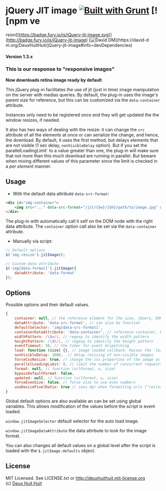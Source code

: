 # jQuery JIT image [![Built with Grunt](https://cdn.gruntjs.com/builtwith.png)](http://gruntjs.com/) [![npm ve
rsion](https://badge.fury.io/js/jQuery-jit-image.svg)](http://badge.fury.io/js/jQuery-jit-image) [![David DM](https://david-dm.org/DeuxHuitHuit/jQuery-jit-image/dev-status.svg?style=flat)](https://david-d
m.org/DeuxHuitHuit/jQuery-jit-image#info=devDependencies)

#### Version 1.3.x

### This is our response to "responsive images"

**Now downloads retina image ready by default**

This jQuery plug-in facilitates the use of jit (just in time) image manipulation on the server with medias queries.
By default, the plug-in uses the image's parent size for reference, but this can be customized via the `data-container` attribute.

Instances only need to be registered once and they will get updated the the window resizes, if needed.

It also has two ways of dealing with the resize: it can change the `src` attribute of all the elements
at once or can serialize the change, and hence, the download. By default, it uses the first method, 
but delays elements that are not visible (1 sec delay, `nonVisibleDelay` option). But if you set the `
`parallelLoadingLimit` to a value greater than one, the plug-in will make sure that not more than 
this much download are running in parallel. But beware when mixing different values of this parameter since the limit is checked in a *per element* manner.

## Usage

- With the default data attribute `data-src-format`:

````html
<div id="img-container">
	<img src="..." data-src-format="/jit/{$w}/{$h}/path/to/image.jpg" alt="" />
</div>
````

The plug-in with automatically call it self on the DOM node with the right data attribute.
The `container` option call also be set via the `data-container` attribute.

- Manually via script:

````javascript
// Default options
$('img.resize').jitImage();

// Custom data attribute
$('img[data-format]').jitImage({
	dataAttribute: 'data-format'
});
````

## Options

Possible options and their default values.

````javascript
{
	container: null, // the reference element for the size, jQuery, DOM or selector
	dataAttribute: 'data-src-format', // can also be function
	defaultSelector: 'img[data-src-format]',
	containerDataAttribute: 'data-container', // reference container, by default, the parent. Can also be function
	widthPattern: /\$w/i, // regexp to identify the width pattern
	heightPattern: /\$h/i, // regexp to identify the height pattern
	eventTimeout: 50, // the timer for event dispatching
	load: function (size) {}, // image loaded callback. Raises the 'loaded.jitImage' too.
	nonVisibleDelay: 1000,  // delay resizing of non-visible images
	forceCssResize: true, // change the css properties of the image as well
	parallelLoadingLimit: 0, // limit the number of concurrent requests (0 = disabled)
	format: null, // function (urlFormat, o, size)
	bypassDefaultFormat: false,
	updated: null, // function (urlFormat, o, size)
	forceEvenSize: false, // force size to use even numbers
	useDevicePixelRatio: true // uses dpr when formatting urls ("retina image")
}
````

Global default options are also available an can be set using global variables.
This allows modification of the values before the script is event loaded.

`window.jitImageSelector` default selector for the auto load image.

`window.jitImageDataAttribute` the data attribute to look for the image format.

You can also changes all default values on a global level after the script is loaded
with the `$.jitImage.defaults` object.

## License

MIT Licensed. See LICENSE.txt or <http://deuxhuithuit.mit-license.org>    
(c) [Deux Huit Huit](https://deuxhuithuit.com/?ref=github)
